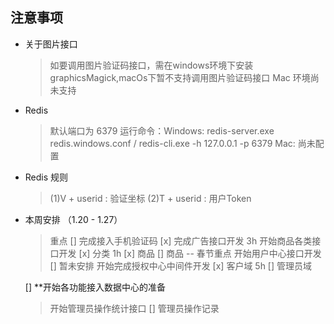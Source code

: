 ## 注意事项
 * 关于图片接口
    >如要调用图片验证码接口，需在windows环境下安装 graphicsMagick,macOs下暂不支持调用图片验证码接口
    > Mac 环境尚未支持
 * Redis
    >默认端口为 6379
    >运行命令：Windows: redis-server.exe redis.windows.conf / redis-cli.exe -h 127.0.0.1 -p 6379
    >         Mac: 尚未配置
 * Redis 规则
    >(1)V + userid : 验证坐标
    >(2)T + userid : 用户Token
 * 本周安排 （1.20 - 1.27）
    > 重点
    [] 完成接入手机验证码
    [x] 完成广告接口开发 3h
    >开始商品各类接口开发
    [x] 分类 1h
    [x] 商品 
    [] 商品 -- 春节重点
    >开始用户中心接口开发
    [] 暂未安排
    >开始完成授权中心中间件开发
    [x] 客户域 5h
    [] 管理员域
    >
    [] **开始各功能接入数据中心的准备
    >开始管理员操作统计接口
    [] 管理员操作记录